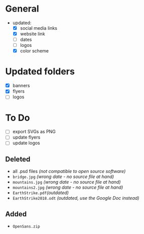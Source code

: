 # General
- updated:
    - [x] social media links
    - [x] website link
    - [ ] dates
    - [ ] logos
    - [x] color scheme
# Updated folders
- [x] banners
- [x] flyers
- [ ] logos
# To Do
- [ ] export SVGs as PNG
- [ ] update flyers
- [ ] update logos
## Deleted
- all .psd files *(not compatible to open source software)*
- `bridge.jpg` *(wrong date - no source file at hand)*
- `mountains.jpg` *(wrong date - no source file at hand)*
- `mountains2.jpg` *(wrong date - no source file at hand)*
- `EarthStrike.pdf`*(outdated)*
- `EarthStrike2018.odt` *(outdated, use the Google Doc instead)*
## Added
- `OpenSans.zip`
